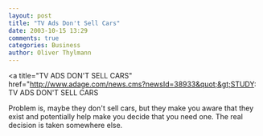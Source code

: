 ```yaml
---
layout: post
title: "TV Ads Don't Sell Cars"
date: 2003-10-15 13:29
comments: true
categories: Business
author: Oliver Thylmann
---
```



&lt;a title=&quot;TV ADS DON'T SELL CARS&quot; href=&quot;http://www.adage.com/news.cms?newsId=38933&quot;&gt;STUDY: TV ADS DON'T SELL CARS

Problem is, maybe they don't sell cars, but they make you aware that they exist and potentially help make you decide that you need one. The real decision is taken somewhere else.


